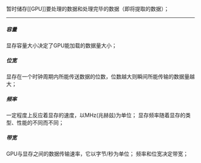 暂时储存[[GPU]]要处理的数据和处理完毕的数据（即将提取的数据）；
***
##### 容量
显存容量大小决定了GPU能加载的数据量大小；
##### 位宽
显存在一个时钟周期内所能传送数据的位数，位数越大则瞬间所能传输的数据量越大；
##### 频率
一定程度上反应着显存的速度，以MHz(兆赫兹)为单位；
显存频率随着显存的类型、性能的不同而不同；
##### 带宽
GPU与显存之间的数据传输速率，它以字节/秒为单位；
频率和位宽决定带宽；